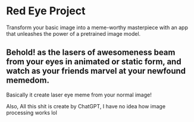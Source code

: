 # Red Eye Project

Transform your basic image into a meme-worthy masterpiece with an app that unleashes the power of a pretrained image model.

## Behold! as the lasers of awesomeness beam from your eyes in animated or static form, and watch as your friends marvel at your newfound memedom.

Basically it create laser eye meme from your normal image!

Also, All this shit is create by ChatGPT, I have no idea how image processing works lol
